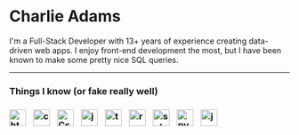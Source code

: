 <h1>Charlie Adams</h1>
I'm a Full-Stack Developer with 13+ years of experience creating data-driven web apps. I enjoy front-end development the most, but I have been known to make some pretty nice SQL queries. 

---
 
<h3>Things I know <span>(or fake really well)</span><h3>
<img alt="html" align="left" width="30px" style="padding-right:10px;" src="https://cdn.jsdelivr.net/gh/devicons/devicon/icons/html5/html5-original.svg" />          
<img alt="css" align="left" width="30px" style="padding-right:10px;" src="https://cdn.jsdelivr.net/gh/devicons/devicon/icons/css3/css3-original.svg" /> 
<img alt="Csharp" align="left" width="30px" style="padding-right:10px;" src="https://cdn.jsdelivr.net/gh/devicons/devicon/icons/csharp/csharp-original.svg" />          
<img alt="javascript" align="left" width="30px" style="padding-right:10px;" src="https://cdn.jsdelivr.net/gh/devicons/devicon/icons/javascript/javascript-original.svg" />           
<img alt="typescript" align="left" width="30px" style="padding-right:10px;" src="https://cdn.jsdelivr.net/gh/devicons/devicon/icons/typescript/typescript-original.svg" />           
<img alt="react" align="left" width="30px" style="padding-right:10px;" src="https://cdn.jsdelivr.net/gh/devicons/devicon/icons/react/react-original.svg" />
<img alt="sql" align="left" width="30px" style="padding-right:10px;" src="https://cdn.jsdelivr.net/gh/devicons/devicon/icons/microsoftsqlserver/microsoftsqlserver-plain.svg" />
<img alt="python" align="left" width="30px" style="padding-right:10px;" src="https://cdn.jsdelivr.net/gh/devicons/devicon/icons/python/python-original.svg" />
<img alt="java" align="left" width="30px" style="padding-right:10px;" src="https://cdn.jsdelivr.net/gh/devicons/devicon/icons/java/java-original.svg" />
                                    
